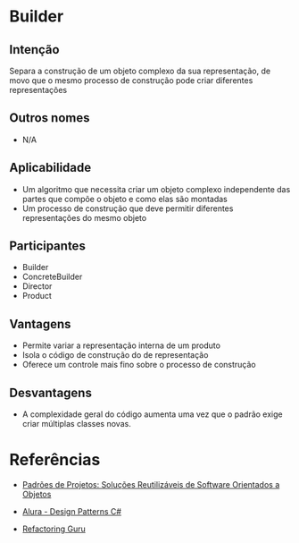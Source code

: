 # Builder

## Intenção

Separa a construção de um objeto complexo da sua representação, de movo que o mesmo processo de construção pode criar diferentes representações

## Outros nomes

- N/A

## Aplicabilidade

- Um algoritmo que necessita criar um objeto complexo independente das partes que compõe o objeto e como elas são montadas
- Um processo de construção que deve permitir diferentes representações do mesmo objeto

## Participantes

- Builder
- ConcreteBuilder
- Director
- Product

## Vantagens

- Permite variar a representação interna de um produto
- Isola o código de construção do de representação
- Oferece um controle mais fino sobre o processo de construção

## Desvantagens

- A complexidade geral do código aumenta uma vez que o padrão exige criar múltiplas classes novas.

# Referências

- [Padrões de Projetos: Soluções Reutilizáveis de Software Orientados a Objetos](https://www.amazon.com.br/Padr%C3%B5es-Projetos-Solu%C3%A7%C3%B5es-Reutiliz%C3%A1veis-Orientados/dp/8573076100)

- [Alura - Design Patterns C# ](https://cursos.alura.com.br/course/design-patterns-dotnet)

- [Refactoring Guru](https://refactoring.guru/pt-br/design-patterns/builder)
